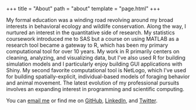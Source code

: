 +++
title = "About"
path = "about"
template = "page.html"
+++

My formal education was a winding road revolving around my broad interests in behavioral ecology and wildlife conservation. Along the way, I nurtured an interest in the quantitative side of research. My statistics coursework introduced me to SAS but a course on using MATLAB as a research tool became a gateway to R, which has been my primary computational tool for over 10 years. My work in R primarily centers on cleaning, analyzing, and visualizing data, but I've also used R for building simulation models and I particularly enjoy building GUI applications with Shiny. My second favorite computational tool is NetLogo, which I've used for building spatially-explicit, individual-based models of foraging behavior and animal movement. The latest evolution of my professional pursuits involves an expanding interest in programming and scientific computing. 

You can [email me](mailto:thinkelman@hey.com) or find me on [GitHub](https://github.com/hinkelman/), [LinkedIn](https://www.linkedin.com/in/travis-hinkelman-36604955/), and [Twitter](https://twitter.com/travishinkelman).
